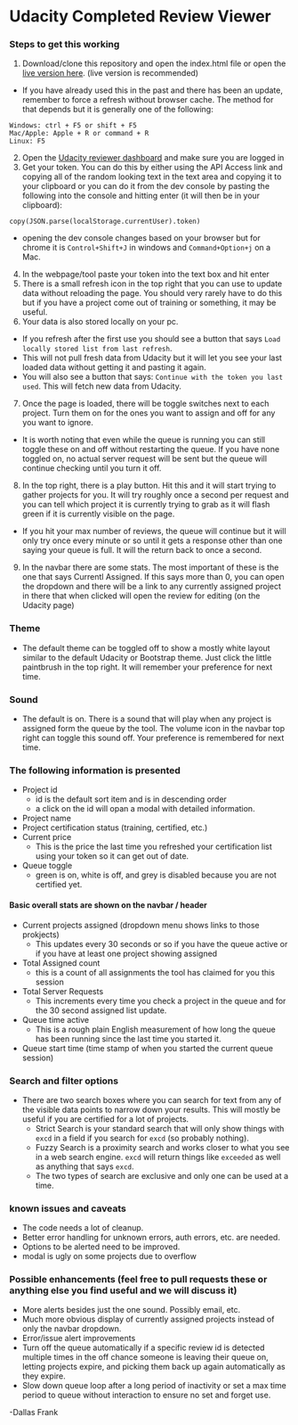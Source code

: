 # Udacity Completed Review Viewer

### Steps to get this working

1. Download/clone this repository and open the index.html file or open the [live version here](https://simplydallas.github.io/udacityreviewqueue/).  (live version is recommended)
  * If you have already used this in the past and there has been an update, remember to force a refresh without browser cache.  The method for that depends but it is generally one of the following:
  ```
  Windows: ctrl + F5 or shift + F5
  Mac/Apple: Apple + R or command + R
  Linux: F5
  ```
2. Open the [Udacity reviewer dashboard](https://review.udacity.com/#!/submissions/dashboard) and make sure you are logged in
3. Get your token.  You can do this by either using the API Access link and copying all of the random looking text in the text area and copying it to your clipboard or you can do it from the dev console by pasting the following into the console and hitting enter (it will then be in your clipboard):
  ```
  copy(JSON.parse(localStorage.currentUser).token)
  ```
  * opening the dev console changes based on your browser but for chrome it is `Control+Shift+J` in windows and `Command+Option+j` on a Mac.

4. In the webpage/tool paste your token into the text box and hit enter
5. There is a small refresh icon in the top right that you can use to update data without reloading the page.  You should very rarely have to do this but if you have a project come out of training or something, it may be useful.
6. Your data is also stored locally on your pc.
  * If you refresh after the first use you should see a button that says `Load locally stored list from last refresh`.
  * This will not pull fresh data from Udacity but it will let you see your last loaded data without getting it and pasting it again.
  * You will also see a button that says: `Continue with the token you last used`.  This will fetch new data from Udacity.
7. Once the page is loaded, there will be toggle switches next to each project.  Turn them on for the ones you want to assign and off for any you want to ignore.
  * It is worth noting that even while the queue is running you can still toggle these on and off without restarting the queue.  If you have none toggled on, no actual server request will be sent but the queue will continue checking until you turn it off.
8. In the top right, there is a play button.  Hit this and it will start trying to gather projects for you.  It will try roughly once a second per request and you can tell which project it is currently trying to grab as it will flash green if it is currently visible on the page.
  * If you hit your max number of reviews, the queue will continue but it will only try once every minute or so until it gets a response other than one saying your queue is full.  It will the return back to once a second.
9. In the navbar there are some stats.  The most important of these is the one that says Currentl Assigned.  If this says more than 0, you can open the dropdown and there will be a link to any currently assigned project in there that when clicked will open the review for editing (on the Udacity page)

### Theme

* The default theme can be toggled off to show a mostly white layout similar to the default Udacity or Bootstrap theme.  Just click the little paintbrush in the top right.  It will remember your preference for next time.

### Sound

* The default is on.  There is a sound that will play when any project is assigned form the queue by the tool.  The volume icon in the navbar top right can toggle this sound off.  Your preference is remembered for next time.

### The following information is presented

* Project id
  * id is the default sort item and is in descending order
  * a click on the id will opan a modal with detailed information.
* Project name
* Project certification status (training, certified, etc.)
* Current price
  * This is the price the last time you refreshed your certification list using your token so it can get out of date.
* Queue toggle
  * green is on, white is off, and grey is disabled because you are not certified yet.

#### Basic overall stats are shown on the navbar / header

* Current projects assigned (dropdown menu shows links to those prokjects)
  * This updates every 30 seconds or so if you have the queue active or if you have at least one project showing assigned
* Total Assigned count
  * this is a count of all assignments the tool has claimed for you this session
* Total Server Requests
  * This increments every time you check a project in the queue and for the 30 second assigned list update.
* Queue time active
  * This is a rough plain English measurement of how long the queue has been running since the last time you started it.
* Queue start time (time stamp of when you started the current queue session)

### Search and filter options

* There are two search boxes where you can search for text from any of the visible data points to narrow down your results.  This will mostly be useful if you are certified for a lot of projects.
  * Strict Search is your standard search that will only show things with `excd` in a field if you search for `excd` (so probably nothing).
  * Fuzzy Search is a proximity search and works closer to what you see in a web search engine.  `excd` will return things like `exceeded` as well as anything that says `excd`.
  * The two types of search are exclusive and only one can be used at a time.

### known issues and caveats

* The code needs a lot of cleanup.
* Better error handling for unknown errors, auth errors, etc. are needed.
* Options to be alerted need to be improved.
* modal is ugly on some projects due to overflow

### Possible enhancements (feel free to pull requests these or anything else you find useful and we will discuss it)

* More alerts besides just the one sound.  Possibly email, etc.
* Much more obvious display of currently assigned projects instead of only the navbar dropdown.
* Error/issue alert improvements
* Turn off the queue automatically if a specific review id is detected multiple times in the off chance someone is leaving their queue on, letting projects expire, and picking them back up again automatically as they expire.
* Slow down queue loop after a long period of inactivity or set a max time period to queue without interaction to ensure no set and forget use.

-Dallas Frank